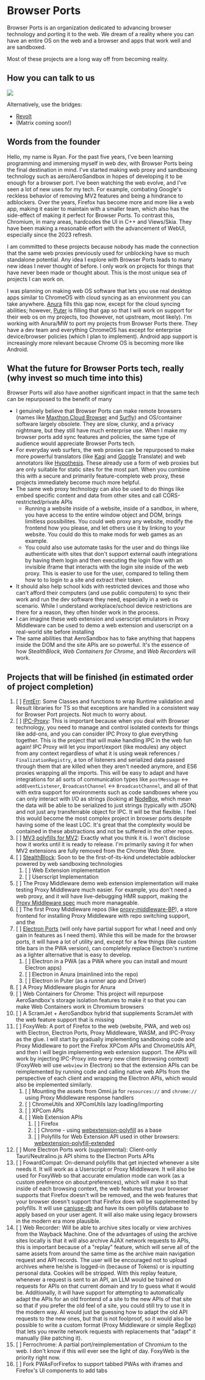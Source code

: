 # Browser Ports

Browser Ports is an organization dedicated to advancing browser technology and porting it to the web. We dream of a reality where you can have an entire OS on the web and a browser and apps that work well and are sandboxed.

Most of these projects are a long way off from becoming reality.

## How you can talk to us

[![](https://dcbadge.limes.pink/api/server/2uuGF9b3DH)](https://discord.gg/2uuGF9b3DH)

Alternatively, use the bridges:

- [Revolt](https://rvlt.gg/QDZeFFZf)
- (Matrix coming soon!)

## Words from the founder

Hello, my name is Ryan. For the past five years, I've been learning programming and immersing myself in web dev, with Browser Ports being the final destination in mind. I've started making web proxy and sandboxing technology such as aero/AeroSandbox in hopes of developing it to be enough for a browser port. I've been watching the web evolve, and I've seen a lot of new uses for my tech. For example, combating Google's reckless behavior of removing MV2 features and being a hindrance to adblockers. Over the years, Firefox has become more and more like a web app, making it easier to maintain with a smaller team, which also has the side-effect of making it perfect for Browser Ports. To contrast this, Chromium, in many areas, hardcodes the UI in C++ and Views/Skia. They have been making a reasonable effort with the advancement of WebUI, especially since the 2023 refresh. 

I am committed to these projects because nobody has made the connection that the same web proxies previously used for unblocking have so much standalone potential. Any idea I explore with Browser Ports leads to many new ideas I never thought of before. I only work on projects for things that have never been made or thought about. This is the most unique sea of projects I can work on.

I was planning on making web OS software that lets you use real desktop apps similar to ChromeOS with cloud syncing as an environment you can take anywhere. [Anura](https://github.com/MercuryWorkshop/anuraOS) fills this gap now, except for the cloud syncing abilities; however, [Puter](https://github.com/HeyPuter/puter) is filling that gap so that I will work on support for their web os on my projects, too (however, not upstream, most likely). I'm working with Anura/MW to port my projects from Browser Ports there. They have a dev team and everything ChromeOS has except for enterprise device/browser policies (which I plan to implement). Android app support is increasingly more relevant because Chrome OS is becoming more like Android.

## What the future for Browser Ports tech, really (why invest so much time into this)

Browser Ports will also have another significant impact in that the same tech can be repurposed to the benefit of many

- I genuinely believe that Browser Ports can make remote browsers (names like [Maxthon Cloud Browser](https://www.maxthon.com) and [Surfly](https://www.surfly.com)) and OS/container software largely obsolete. They are slow, clunky, and a privacy nightmare, but they still have much enterprise use. When I make my browser ports add sync features and policies, the same type of audience would appreciate Browser Ports tech. 
- For everyday web surfers, the web proxies can be repurposed to make more powerful translators (like [Kagi](https://translate.kagi.com) and [Google](https://translate.google.com) Translate) and web annotators like [Hypothesis](https://web.hypothes.is). These already use a form of web proxies but are only suitable for static sites for the most part. When you combine this with a secure and primarily feature-complete web proxy, these projects immediately become much more helpful.
- The same web proxy technology can also be used to do things like embed specific content and data from other sites and call CORS-restricted/private APIs
  - Running a website inside of a website, inside of a sandbox, in where, you have access to the entire window object and DOM, brings limitless possibilites. You could web proxy any website, modify the frontend how you please, and let others use it by linking to your website. You could do this to make mods for web games as an example.
  - You could also use automate tasks for the user and do things like authenticate with sites that don't support external oauth integrations by having them login and then executing the login flow with an invisible iframe that interacts with the login site inside of the web proxy. This is easier to use for the user, compared to telling them how to to login to a site and extract their token.
 - It should also help school kids with restricted devices and those who can't afford their computers (and use public computers) to sync their work and run the dev software they need, especially in a web os scenario. While I understand workplace/school device restrictions are there for a reason, they often hinder work in the process.
- I can imagine these web extension and userscript emulators in Proxy Middleware can be used to demo a web extension and userscript on a real-world site before installing 
- The same abilities that AeroSandbox has to fake anything that happens inside the DOM and the site APIs are so powerful. It's the essence of how *StealthBlock*, *Web Containers for Chrome*, and *Web Recorder*s will work. 

## Projects that will be finished (in estimated order of project completion)

1. [ ] [FmtErr](https://github.com/Browser-Ports/FmtErr): Some Classes and functions to wrap Runtime validation and Result libraries for TS so that exceptions are handled in a consistent way for Browser Port projects. Not much to worry about.
2. [ ] [IPC-Proxy](https://github.com/Browser-Ports/IPCProxy): This is important because when you deal with Browser technology, you need to manage and control isolated contexts for things like add-ons, and you can consider IPC Proxy to glue everything together. This is the project that will make handling IPC in the web fun again! IPC Proxy will let you import/export (like modules) any object from any context regardless of what it is using weak references / `FinalizationRegistry`, a ton of listeners and serialized data passed through them that are killed when they aren't needed anymore, and ES6 proxies wrapping all the imports. This will be easy to adapt and have integrations for all sorts of communication types like `postMessage` <-> `addEventListener`, `BroadcastChannel` <-> `BroadcastChannel`, and all of that with extra support for environments such as code sandboxes where you can only interact with I/O as strings (looking at [NodeBox](https://github.com/Sandpack/nodebox-runtime), which mean the data will be able to be serialized to just strings (typically with JSON) and not just any transferrable object for IPC. It will be that flexible. I feel this would become the most complex project in browser ports despite having some of the least LOC. It's great that the complexity would be contained in these abstractions and not be suffered in the other repos.
3. [ ] [MV3 polyfills for MV2](https://github.com/Browser-Ports/MV2-Polyfills-for-MV3): Exactly what you think it is. I won't disclose how it works until it is ready to release. I'm primarily saving it for when MV2 extensions are fully removed from the Chrome Web Store.
4. [ ] [StealthBlock](https://github.com/Browser-Ports/StealthBlock): Soon to be the first-of-its-kind undetectable adblocker powered by web sandboxing technologies
   1. [ ] Web Extension implementation
   2. [ ] Userscript Implementation
5. [ ] The Proxy Middleware demo web extension implementation will make testing Proxy Middleware much easier. For example, you don't need a web proxy, and it will have live-debugging HMR support, making the [Proxy Middleware spec](https://github.com/Browser-Ports/proxy-middleware) much more manageable.
6. [ ] The first Proxy Middleware repos (like [proxy-middleware-BP](https://github.com/Browser-Ports/proxy-middleware-BP)), a store frontend for installing Proxy Middleware with repo switching support, and the 
7. [ ] [Electron Ports](https://github.com/Browser-Ports/Electron-Ports) (will only have partial support for what I need and only gain in features as I need them). While this will be made for the browser ports, it will have a lot of utility and, except for a few things (like custom title bars in the PWA version), can completely replace Electron's runtime as a lighter alternative that is easy to develop.
   1. [ ] Electron in a PWA (as a PWA where you can install and mount Electron apps)
   2. [ ] Electron in Anura (mainlined into the repo)
   3. [ ] Electron in Puter (as a runner app and Driver)
8. [ ] A Proxy Middleware plugin for Anura
9. [ ] Web Containers for Chrome: This project will repurpose AeroSandbox's storage isolation features to make it so that you can make Web Containers work in Chromium browsers
10. [ ] A ScramJet + AeroSandbox hybrid that supplements ScramJet with the web feature support that is missing
11. [ ] FoxyWeb: A port of Firefox to the web (website, PWA, and web os) with Electron, Electron Ports, Proxy Middleware, WASM, and IPC-Proxy as the glue. I will start by gradually implementing sandboxing code and Proxy Middleware to port the Firefox XPCom APIs and ChromeUtils API, and then I will begin implementing web extension support. The APIs will work by injecting IPC-Proxy into every new client (browsing context) (FoxyWeb will use `webview` in Electron) so that the extension APIs can be reimplemented by running code and calling native web APIs from the perspective of each client and wrapping the Electron APIs, which would also be implemented similarly.
    1. [ ] Mounting the assets from Omni.ja for `resources://` and `chrome://` using Proxy Middleware response handlers
    2. [ ] ChromeUtils and XPComUtils lazy loading/importing
    3. [ ] XPCom APIs
    4. [ ] Web Extension APIs
        1. [ ] Firefox
        2. [ ] Chrome - using [webextension-polyfill](https://github.com/mozilla/webextension-polyfill) as a base
        3. [ ] Polyfills for Web Extension API used in other browsers: [webextension-polyfill-extended](https://github.com/Browser-Ports/webextension-polyfill-extended)
12. [ ] More Electron Ports work (supplemental): Client-only Tauri/Neutralino.js API shims to the Electron Ports APIs
13. [ ] FowardCompat: On-demand polyfills that get injected whenever a site needs it. It will work as a Userscript or Proxy Middleware. It will also be used for FoxyWeb so that accurate emulation mode can work (as a custom preference on about:preferences), which will make it so that inside of each browsing context, the web features that your browser supports that Firefox doesn't will be removed, and the web features that your browser doesn't support that Firefox does will be supplemented by polyfills. It will use [caniuse-db](https://www.npmjs.com/package/caniuse-db) and have its own polyfills database to apply based on your user agent. It will also make using legacy browsers in the modern era more plausible.
14. [ ] Web Recorder: Will be able to archive sites locally or view archives from the Wayback Machine. One of the advantages of using the archive sites locally is that it will also archive AJAX network requests to APIs, this is important because of a "replay" feature, which will serve all of the same assets from around the same time as the archive main navigation request and API records. The user will be encouraged not to upload archives where he/she is logged-in (because of Tokens) or is inputting personal data. Cookies will be stripped. With this replay feature, whenever a request is sent to an API, an LLM would be trained on requests for APIs on that current domain and try to guess what it would be. Additionally, it will have support for attempting to automatically adapt the APIs for an old frontend of a site to the new APIs of that site so that if you prefer the old feel of a site, you could still try to use it in the modern way. AI would just be guessing how to adapt the old API requests to the new ones, but that is not foolproof, so it would also be possible to write a custom format (Proxy Middleware or simple RegExp) that lets you rewrite network requests with replacements that "adapt" it manually (like patching it).
15. [ ] Ferrochrome: A partial port/reimplementation of Chromium to the web. I don't know if this will ever see the light of day. FoxyWeb is the priority right now.
16. [ ] Fork PWAsForFirefox to support tabbed PWAs with iframes and Firefox's UI components to add tabs
